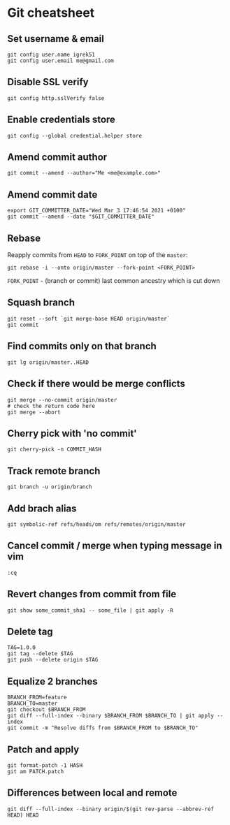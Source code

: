# Git cheatsheet

## Set username & email
```shell
git config user.name igrek51
git config user.email me@gmail.com
```

## Disable SSL verify
```shell
git config http.sslVerify false
```

## Enable credentials store
```shell
git config --global credential.helper store
```

## Amend commit author
```shell
git commit --amend --author="Me <me@example.com>"
```

## Amend commit date
```shell
export GIT_COMMITTER_DATE="Wed Mar 3 17:46:54 2021 +0100"
git commit --amend --date "$GIT_COMMITTER_DATE"
```

## Rebase
Reapply commits from `HEAD` to `FORK_POINT` on top of the `master`:
```shell
git rebase -i --onto origin/master --fork-point <FORK_POINT>
```
`FORK_POINT` - (branch or commit) last common ancestry which is cut down

## Squash branch
```shell
git reset --soft `git merge-base HEAD origin/master`
git commit
```

## Find commits only on that branch
```shell
git lg origin/master..HEAD
```

## Check if there would be merge conflicts
```shell
git merge --no-commit origin/master
# check the return code here
git merge --abort
```

## Cherry pick with 'no commit'
```shell
git cherry-pick -n COMMIT_HASH
```

## Track remote branch
```shell
git branch -u origin/branch
```

## Add brach alias
```shell
git symbolic-ref refs/heads/om refs/remotes/origin/master
```

## Cancel commit / merge when typing message in vim
`:cq`

## Revert changes from commit from file
```shell
git show some_commit_sha1 -- some_file | git apply -R
```

## Delete tag
```shell
TAG=1.0.0
git tag --delete $TAG
git push --delete origin $TAG
```

## Equalize 2 branches
```shell
BRANCH_FROM=feature
BRANCH_TO=master
git checkout $BRANCH_FROM
git diff --full-index --binary $BRANCH_FROM $BRANCH_TO | git apply --index
git commit -m "Resolve diffs from $BRANCH_FROM to $BRANCH_TO"
```

## Patch and apply
```shell
git format-patch -1 HASH
git am PATCH.patch
```

## Differences between local and remote
```shell
git diff --full-index --binary origin/$(git rev-parse --abbrev-ref HEAD) HEAD
```
